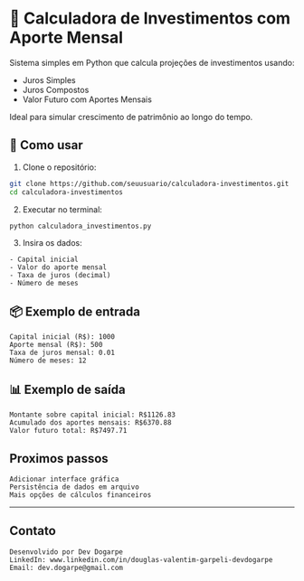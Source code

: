# 💸 Calculadora de Investimentos com Aporte Mensal

Sistema simples em Python que calcula projeções de investimentos usando:

- Juros Simples
- Juros Compostos
- Valor Futuro com Aportes Mensais

Ideal para simular crescimento de patrimônio ao longo do tempo.

## 🚀 Como usar

1. Clone o repositório:
```bash
git clone https://github.com/seuusuario/calculadora-investimentos.git
cd calculadora-investimentos
```

2. Executar no terminal:

```
python calculadora_investimentos.py
```

3. Insira os dados:

```   
- Capital inicial
- Valor do aporte mensal
- Taxa de juros (decimal)
- Número de meses

```
## 📦 Exemplo de entrada

```
Capital inicial (R$): 1000  
Aporte mensal (R$): 500  
Taxa de juros mensal: 0.01  
Número de meses: 12
```

## 📊 Exemplo de saída

```
Montante sobre capital inicial: R$1126.83  
Acumulado dos aportes mensais: R$6370.88  
Valor futuro total: R$7497.71
```


## Proximos passos

```
Adicionar interface gráfica
Persistência de dados em arquivo
Mais opções de cálculos financeiros
```

---

## Contato
```
Desenvolvido por Dev Dogarpe
LinkedIn: www.linkedin.com/in/douglas-valentim-garpeli-devdogarpe
Email: dev.dogarpe@gmail.com

```
